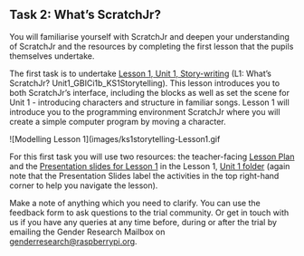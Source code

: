 ## Task 2: What’s ScratchJr?
You will familiarise yourself with ScratchJr and deepen your understanding of ScratchJr and the resources by completing the first lesson that the pupils themselves undertake.

The first task is to undertake [Lesson 1, Unit 1, Story-writing](https://drive.google.com/drive/folders/1b7wA-cY3q54rqUilU_Fd245pC95bfdfv?usp=sharing) (L1: What’s ScratchJr? Unit1_GBICi1b_KS1Storytelling). This lesson introduces you to both ScratchJr’s interface, including the blocks as well as set the scene for Unit 1 - introducing characters and structure in familiar songs. Lesson 1 will introduce you to the programming environment ScratchJr where you will create a simple computer program by moving a character.

![Modelling Lesson 1](images/ks1storytelling-Lesson1.gif

For this first task you will use two resources: the teacher-facing [Lesson Plan](https://docs.google.com/document/d/1ptqLfHIQOY21TtUtMdspEbetHGIfEIIuPpAY3Bjthbk/edit?usp=sharing) and the [Presentation slides for Lesson 1](https://docs.google.com/presentation/d/1vdB9fT2_-8fgi7Savm7bmh3nvPPkUmzHZQeglXPflMs/edit?usp=sharing) in the Lesson 1, [Unit 1 folder](https://docs.google.com/presentation/d/1vdB9fT2_-8fgi7Savm7bmh3nvPPkUmzHZQeglXPflMs/edit?usp=sharing) (again note that the Presentation Slides label the activities in the top right-hand corner to help you navigate the lesson).

Make a note of anything which you need to clarify. You can use the feedback form to ask questions to the trial community. Or get in touch with us if you have any queries at any time before, during or after the trial by emailing the Gender Research Mailbox on [genderresearch@raspberrypi.org](genderresearch@raspberrypi.org).
